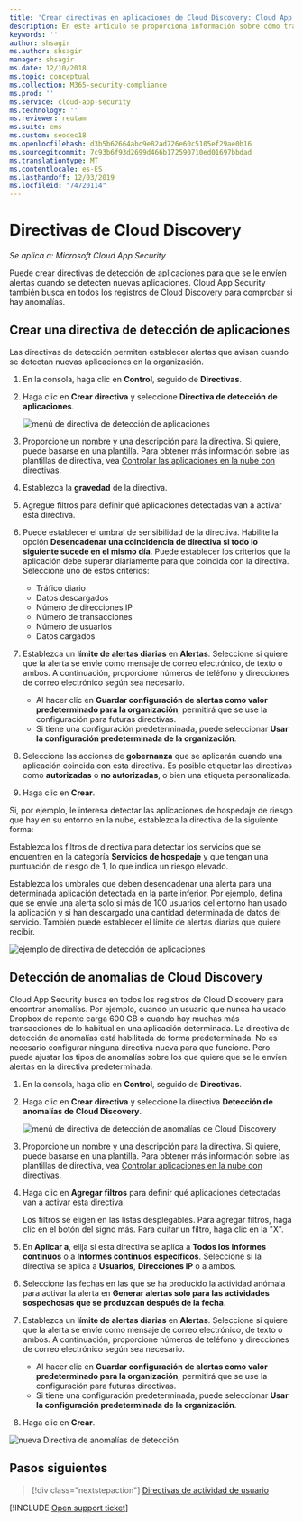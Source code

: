 ```yaml
---
title: 'Crear directivas en aplicaciones de Cloud Discovery: Cloud App Security | Microsoft Docs'
description: En este artículo se proporciona información sobre cómo trabajar con directivas de Cloud Discovery.
keywords: ''
author: shsagir
ms.author: shsagir
manager: shsagir
ms.date: 12/10/2018
ms.topic: conceptual
ms.collection: M365-security-compliance
ms.prod: ''
ms.service: cloud-app-security
ms.technology: ''
ms.reviewer: reutam
ms.suite: ems
ms.custom: seodec18
ms.openlocfilehash: d3b5b62664abc9e82ad726e60c5105ef29ae0b16
ms.sourcegitcommit: 7c93b6f93d2699d466b172590710ed01697bbdad
ms.translationtype: MT
ms.contentlocale: es-ES
ms.lasthandoff: 12/03/2019
ms.locfileid: "74720114"
---
```

# <a name="cloud-discovery-policies"></a>Directivas de Cloud Discovery

*Se aplica a: Microsoft Cloud App Security*

Puede crear directivas de detección de aplicaciones para que se le envíen alertas cuando se detecten nuevas aplicaciones. Cloud App Security también busca en todos los registros de Cloud Discovery para comprobar si hay anomalías.

## <a name="creating-an-app-discovery-policy"></a>Crear una directiva de detección de aplicaciones

Las directivas de detección permiten establecer alertas que avisan cuando se detectan nuevas aplicaciones en la organización.

1. En la consola, haga clic en **Control**, seguido de **Directivas**.

2. Haga clic en **Crear directiva** y seleccione **Directiva de detección de aplicaciones**.

    ![menú de directiva de detección de aplicaciones](media/app-discovery-policy-menu.png "menú de directiva de detección de aplicaciones")

3. Proporcione un nombre y una descripción para la directiva. Si quiere, puede basarse en una plantilla. Para obtener más información sobre las plantillas de directiva, vea [Controlar las aplicaciones en la nube con directivas](control-cloud-apps-with-policies.md).

4. Establezca la **gravedad** de la directiva.

5. Agregue filtros para definir qué aplicaciones detectadas van a activar esta directiva.

6. Puede establecer el umbral de sensibilidad de la directiva. Habilite la opción **Desencadenar una coincidencia de directiva si todo lo siguiente sucede en el mismo día**. Puede establecer los criterios que la aplicación debe superar diariamente para que coincida con la directiva. Seleccione uno de estos criterios:
    - Tráfico diario
    - Datos descargados
    - Número de direcciones IP
    - Número de transacciones
    - Número de usuarios
    - Datos cargados

7. Establezca un **límite de alertas diarias** en **Alertas**. Seleccione si quiere que la alerta se envíe como mensaje de correo electrónico, de texto o ambos. A continuación, proporcione números de teléfono y direcciones de correo electrónico según sea necesario.
    - Al hacer clic en **Guardar configuración de alertas como valor predeterminado para la organización**, permitirá que se use la configuración para futuras directivas.
    - Si tiene una configuración predeterminada, puede seleccionar **Usar la configuración predeterminada de la organización**.

8. Seleccione las acciones de **gobernanza** que se aplicarán cuando una aplicación coincida con esta directiva. Es posible etiquetar las directivas como **autorizadas** o **no autorizadas**, o bien una etiqueta personalizada.

9. Haga clic en **Crear**.

Si, por ejemplo, le interesa detectar las aplicaciones de hospedaje de riesgo que hay en su entorno en la nube, establezca la directiva de la siguiente forma:

Establezca los filtros de directiva para detectar los servicios que se encuentren en la categoría **Servicios de hospedaje** y que tengan una puntuación de riesgo de 1, lo que indica un riesgo elevado.

 Establezca los umbrales que deben desencadenar una alerta para una determinada aplicación detectada en la parte inferior. Por ejemplo, defina que se envíe una alerta solo si más de 100 usuarios del entorno han usado la aplicación y si han descargado una cantidad determinada de datos del servicio.
También puede establecer el límite de alertas diarias que quiere recibir.

![ejemplo de directiva de detección de aplicaciones](media/app-discovery-policy-example.png "ejemplo de directiva de detección de aplicaciones")

## <a name="cloud-discovery-anomaly-detection"></a>Detección de anomalías de Cloud Discovery

Cloud App Security busca en todos los registros de Cloud Discovery para encontrar anomalías. Por ejemplo, cuando un usuario que nunca ha usado Dropbox de repente carga 600 GB o cuando hay muchas más transacciones de lo habitual en una aplicación determinada. La directiva de detección de anomalías está habilitada de forma predeterminada. No es necesario configurar ninguna directiva nueva para que funcione. Pero puede ajustar los tipos de anomalías sobre los que quiere que se le envíen alertas en la directiva predeterminada.

1. En la consola, haga clic en **Control**, seguido de **Directivas**.

2. Haga clic en **Crear directiva** y seleccione la directiva **Detección de anomalías de Cloud Discovery**.

    ![menú de directiva de detección de anomalías de Cloud Discovery](media/cloud-discovery-anomaly-detection-policy-menu.png "menú de directiva de detección de anomalías de Cloud Discovery")

3. Proporcione un nombre y una descripción para la directiva. Si quiere, puede basarse en una plantilla. Para obtener más información sobre las plantillas de directiva, vea [Controlar aplicaciones en la nube con directivas](control-cloud-apps-with-policies.md).

4. Haga clic en **Agregar filtros** para definir qué aplicaciones detectadas van a activar esta directiva.

    Los filtros se eligen en las listas desplegables. Para agregar filtros, haga clic en el botón del signo más. Para quitar un filtro, haga clic en la "X".

5. En **Aplicar a**, elija si esta directiva se aplica a **Todos los informes continuos** o a **Informes continuos específicos**. Seleccione si la directiva se aplica a **Usuarios**, **Direcciones IP** o a ambos.

6. Seleccione las fechas en las que se ha producido la actividad anómala para activar la alerta en **Generar alertas solo para las actividades sospechosas que se produzcan después de la fecha**.

7. Establezca un **límite de alertas diarias** en **Alertas**. Seleccione si quiere que la alerta se envíe como mensaje de correo electrónico, de texto o ambos. A continuación, proporcione números de teléfono y direcciones de correo electrónico según sea necesario.
    - Al hacer clic en **Guardar configuración de alertas como valor predeterminado para la organización**, permitirá que se use la configuración para futuras directivas.
    - Si tiene una configuración predeterminada, puede seleccionar **Usar la configuración predeterminada de la organización**.

8. Haga clic en **Crear**.

![nueva Directiva de anomalías de detección](media/new-discovery-anomaly-policy.png "nueva directiva de detección de anomalías")

## <a name="next-steps"></a>Pasos siguientes

> [!div class="nextstepaction"]
> [Directivas de actividad de usuario](user-activity-policies.md)

[!INCLUDE [Open support ticket](includes/support.md)]

